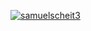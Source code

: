 [![samuelscheit3](https://user-images.githubusercontent.com/34555296/208800260-2d023ffe-b720-4849-ac2f-e0ea4f26c434.png)](https://samuelscheit.github.io/SamuelScheit/about)
